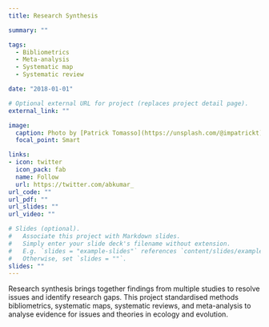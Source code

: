 ```yaml
---
title: Research Synthesis

summary: ""

tags:
  - Bibliometrics
  - Meta-analysis
  - Systematic map
  - Systematic review

date: "2018-01-01"

# Optional external URL for project (replaces project detail page).
external_link: ""

image:
  caption: Photo by [Patrick Tomasso](https://unsplash.com/@impatrickt) on [Unsplash](https://unsplash.com/photos/open-book-lot-Oaqk7qqNh_c)
  focal_point: Smart

links:
- icon: twitter
  icon_pack: fab
  name: Follow
  url: https://twitter.com/abkumar_
url_code: ""
url_pdf: ""
url_slides: ""
url_video: ""

# Slides (optional).
#   Associate this project with Markdown slides.
#   Simply enter your slide deck's filename without extension.
#   E.g. `slides = "example-slides"` references `content/slides/example-slides.md`.
#   Otherwise, set `slides = ""`.
slides: ""
---
```


Research synthesis brings together findings from multiple studies to resolve issues and identify research gaps. This project standardised methods bibliometrics, systematic maps, systematic reviews, and meta-analysis to analyse evidence for issues and theories in ecology and evolution.

